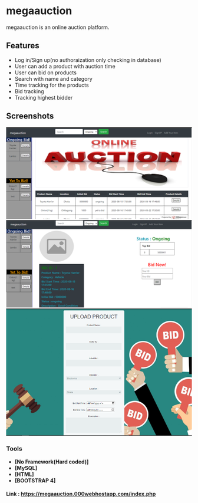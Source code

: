 

# megaauction

megaauction is an online auction platform. 

## Features

- Log in/Sign up(no authoraization only checking in database)
- User can add a product with auction time
- User can bid on products
- Search with name and category
- Time tracking for the products
- Bid tracking 
- Tracking highest bidder

## Screenshots
<p align = "center">
    <img src = "home.PNG">
    <img src = "product.PNG">
    <img src = "product_up.PNG">
</p>

### Tools

- **[No Framework(Hard coded)]**
- **[MySQL]**
- **[HTML]**
- **[BOOTSTRAP 4]**

#### Link : https://megaauction.000webhostapp.com/index.php


